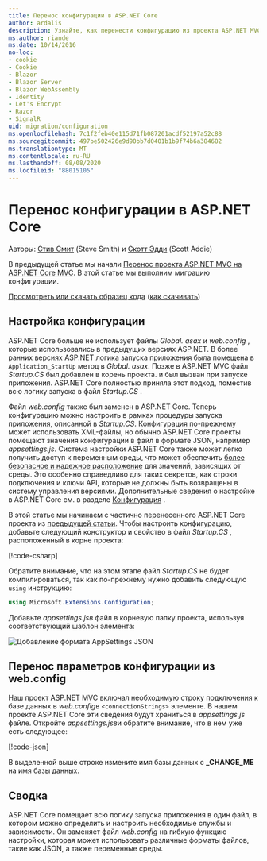 ```yaml
---
title: Перенос конфигурации в ASP.NET Core
author: ardalis
description: Узнайте, как перенести конфигурацию из проекта ASP.NET MVC в проект ASP.NET Core MVC.
ms.author: riande
ms.date: 10/14/2016
no-loc:
- cookie
- Cookie
- Blazor
- Blazor Server
- Blazor WebAssembly
- Identity
- Let's Encrypt
- Razor
- SignalR
uid: migration/configuration
ms.openlocfilehash: 7c1f2feb40e115d71fb087201acdf52197a52c88
ms.sourcegitcommit: 497be502426e9d90bb7d0401b1b9f74b6a384682
ms.translationtype: MT
ms.contentlocale: ru-RU
ms.lasthandoff: 08/08/2020
ms.locfileid: "88015105"
---
```

# <a name="migrate-configuration-to-aspnet-core"></a>Перенос конфигурации в ASP.NET Core

Авторы: [Стив Смит](https://ardalis.com/) (Steve Smith) и [Скотт Эдди](https://scottaddie.com) (Scott Addie)

В предыдущей статье мы начали [Перенос проекта ASP.NET MVC на ASP.NET Core MVC](xref:migration/mvc). В этой статье мы выполним миграцию конфигурации.

[Просмотреть или скачать образец кода](https://github.com/dotnet/AspNetCore.Docs/tree/master/aspnetcore/migration/configuration/samples) ([как скачивать](xref:index#how-to-download-a-sample))

## <a name="setup-configuration"></a>Настройка конфигурации

ASP.NET Core больше не использует файлы *Global. asax* и *web.config* , которые использовались в предыдущих версиях ASP.NET. В более ранних версиях ASP.NET логика запуска приложения была помещена в `Application_StartUp` метод в *Global. asax*. Позже в ASP.NET MVC файл *Startup.CS* был добавлен в корень проекта. и был вызван при запуске приложения. ASP.NET Core полностью приняла этот подход, поместив всю логику запуска в файл *Startup.CS* .

Файл *web.config* также был заменен в ASP.NET Core. Теперь конфигурацию можно настроить в рамках процедуры запуска приложения, описанной в *Startup.CS*. Конфигурация по-прежнему может использовать XML-файлы, но обычно ASP.NET Core проекты помещают значения конфигурации в файл в формате JSON, например *appsettings.js*. Система настройки ASP.NET Core также может легко получить доступ к переменным среды, что может обеспечить [более безопасное и надежное расположение](xref:security/app-secrets) для значений, зависящих от среды. Это особенно справедливо для таких секретов, как строки подключения и ключи API, которые не должны быть возвращены в систему управления версиями. Дополнительные сведения о настройке в ASP.NET Core см. в разделе [Конфигурация](xref:fundamentals/configuration/index) .

В этой статье мы начинаем с частично перенесенного ASP.NET Core проекта из [предыдущей статьи](xref:migration/mvc). Чтобы настроить конфигурацию, добавьте следующий конструктор и свойство в файл *Startup.CS* , расположенный в корне проекта:

[!code-csharp[](configuration/samples/WebApp1/src/WebApp1/Startup.cs?range=11-16)]

Обратите внимание, что на этом этапе файл *Startup.CS* не будет компилироваться, так как по-прежнему нужно добавить следующую `using` инструкцию:

```csharp
using Microsoft.Extensions.Configuration;
```

Добавьте *appsettings.jsв* файл в корневую папку проекта, используя соответствующий шаблон элемента:

![Добавление формата AppSettings JSON](configuration/_static/add-appsettings-json.png)

## <a name="migrate-configuration-settings-from-webconfig"></a>Перенос параметров конфигурации из web.config

Наш проект ASP.NET MVC включал необходимую строку подключения к базе данных в *web.config*в `<connectionStrings>` элементе. В нашем проекте ASP.NET Core эти сведения будут храниться в *appsettings.js* файле. Откройте *appsettings.jsв*и обратите внимание, что в нем уже есть следующее:

[!code-json[](../migration/configuration/samples/WebApp1/src/WebApp1/appsettings.json?highlight=4)]

В выделенной выше строке измените имя базы данных с **_CHANGE_ME** на имя базы данных.

## <a name="summary"></a>Сводка

ASP.NET Core помещает всю логику запуска приложения в один файл, в котором можно определить и настроить необходимые службы и зависимости. Он заменяет файл *web.config* на гибкую функцию настройки, которая может использовать различные форматы файлов, такие как JSON, а также переменные среды.
